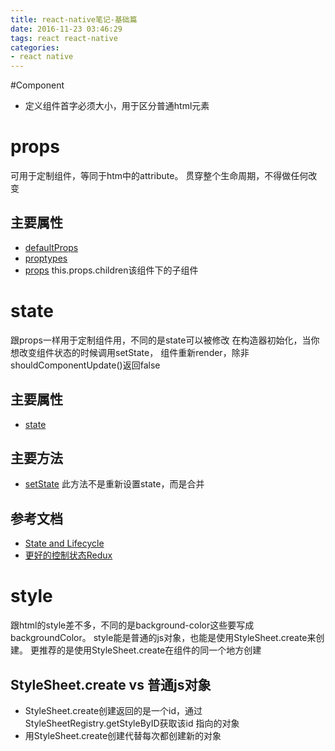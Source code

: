 ```yaml
---
title: react-native笔记-基础篇
date: 2016-11-23 03:46:29
tags: react react-native
categories:
- react native
---
```


#Component
* 定义组件首字必须大小，用于区分普通html元素

# props
可用于定制组件，等同于htm中的attribute。
贯穿整个生命周期，不得做任何改变
<!--more-->
## 主要属性
* [defaultProps](https://facebook.github.io/react/docs/react-component.html#defaultprops)
* [proptypes](https://facebook.github.io/react/docs/react-component.html#proptypes)
* [props](https://facebook.github.io/react/docs/react-component.html#props)
  this.props.children该组件下的子组件

# state
跟props一样用于定制组件用，不同的是state可以被修改
在构造器初始化，当你想改变组件状态的时候调用setState，
组件重新render，除非shouldComponentUpdate()返回false
## 主要属性
* [state](https://facebook.github.io/react/docs/react-component.html#state)
## 主要方法
* [setState](https://facebook.github.io/react/docs/react-component.html#setstate)
  此方法不是重新设置state，而是合并

## 参考文档
* [State and Lifecycle](https://facebook.github.io/react/docs/state-and-lifecycle.html)
* [更好的控制状态Redux](http://redux.js.org/index.html)

# style
跟html的style差不多，不同的是background-color这些要写成backgroundColor。
style能是普通的js对象，也能是使用StyleSheet.create来创建。
更推荐的是使用StyleSheet.create在组件的同一个地方创建
## StyleSheet.create vs 普通js对象
* StyleSheet.create创建返回的是一个id，通过StyleSheetRegistry.getStyleByID获取该id
指向的对象
* 用StyleSheet.create创建代替每次都创建新的对象





